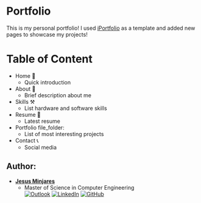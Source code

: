 # Portfolio
This is my personal portfolio! I used [iPortfolio](https://bootstrapmade.com/iportfolio-bootstrap-portfolio-websites-template/) as a template and added new pages to showcase my projects! 

# Table of Content
- Home :bust_in_silhouette:
  - Quick introduction
- About :memo: 
  - Brief description about me
- Skills :hammer_and_pick:
  - List hardware and software skills
- Resume :page_facing_up:
  - Latest resume
- Portfolio file_folder:
  - List of most interesting projects
- Contact :telephone_receiver:
  - Social media

## **Author:**
* [**Jesus Minjares**](https://github.com/jminjares4)<br>
  * Master of Science in Computer Engineering<br>
[![Outlook](https://img.shields.io/badge/Microsoft_Outlook-0078D4?style=for-the-badge&logo=microsoft-outlook&logoColor=white&style=flat)](mailto:jminjares4@miners.utep.edu) 
[![LinkedIn](https://img.shields.io/badge/LinkedIn-0077B5?style=for-the-badge&logo=linkedin&logoColor=white&style=flat)](https://www.linkedin.com/in/jesus-minjares-157a21195/) [![GitHub](https://img.shields.io/badge/GitHub-100000?style=for-the-badge&logo=github&logoColor=white&style=flat)](https://github.com/jminjares4)